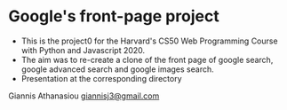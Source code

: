 # Google's front-page project

* This is the project0 for the Harvard's CS50 Web Programming Course with Python and Javascript 2020.
* The aim was to re-create a clone of the front page of google search, google advanced search and google images search.
* Presentation at the corresponding directory

Giannis Athanasiou <giannisj3@gmail.com>